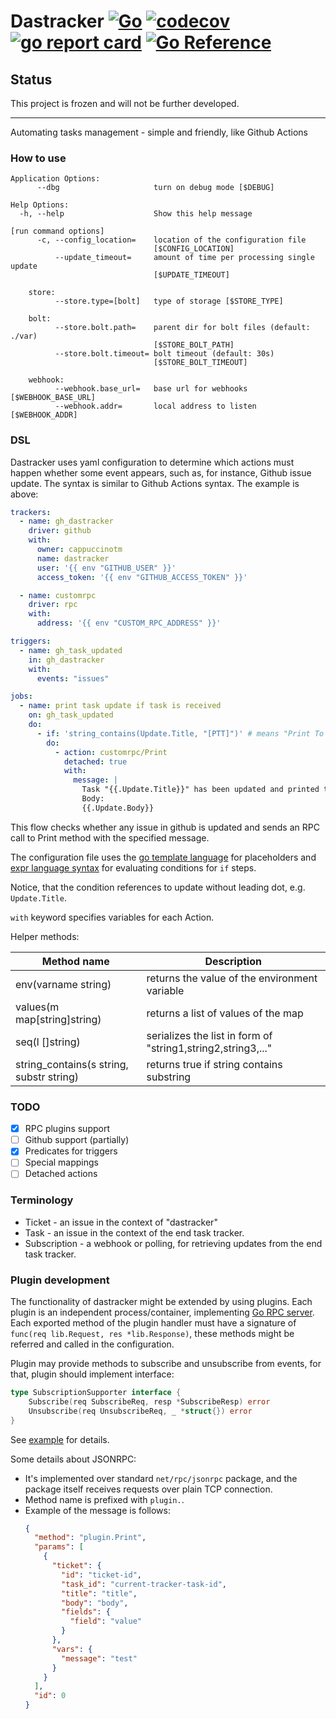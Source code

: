 # Dastracker [![Go](https://github.com/cappuccinotm/dastracker/actions/workflows/.go.yaml/badge.svg)](https://github.com/cappuccinotm/dastracker/actions/workflows/.go.yaml) [![codecov](https://codecov.io/gh/cappuccinotm/dastracker/branch/master/graph/badge.svg?token=nLxLt9Vdyo)](https://codecov.io/gh/cappuccinotm/dastracker) [![go report card](https://goreportcard.com/badge/github.com/cappuccinotm/dastracker)](https://goreportcard.com/report/github.com/cappuccinotm/dastracker) [![Go Reference](https://pkg.go.dev/badge/github.com/cappuccinotm/dastracker.svg)](https://pkg.go.dev/github.com/cappuccinotm/dastracker)

## Status

This project is frozen and will not be further developed.

* * *

Automating tasks management - simple and friendly, like Github Actions


### How to use
```text
Application Options:
      --dbg                     turn on debug mode [$DEBUG]

Help Options:
  -h, --help                    Show this help message

[run command options]
      -c, --config_location=    location of the configuration file
                                [$CONFIG_LOCATION]
          --update_timeout=     amount of time per processing single update
                                [$UPDATE_TIMEOUT]

    store:
          --store.type=[bolt]   type of storage [$STORE_TYPE]

    bolt:
          --store.bolt.path=    parent dir for bolt files (default: ./var)
                                [$STORE_BOLT_PATH]
          --store.bolt.timeout= bolt timeout (default: 30s)
                                [$STORE_BOLT_TIMEOUT]

    webhook:
          --webhook.base_url=   base url for webhooks [$WEBHOOK_BASE_URL]
          --webhook.addr=       local address to listen [$WEBHOOK_ADDR]
```

### DSL
Dastracker uses yaml configuration to determine which actions must happen whether some event appears, 
such as, for instance, Github issue update. The syntax is similar to Github Actions syntax. The example is above:

```yaml
trackers:
  - name: gh_dastracker
    driver: github
    with:
      owner: cappuccinotm
      name: dastracker
      user: '{{ env "GITHUB_USER" }}'
      access_token: '{{ env "GITHUB_ACCESS_TOKEN" }}'

  - name: customrpc
    driver: rpc
    with:
      address: '{{ env "CUSTOM_RPC_ADDRESS" }}'

triggers:
  - name: gh_task_updated
    in: gh_dastracker
    with:
      events: "issues"

jobs:
  - name: print task update if task is received
    on: gh_task_updated
    do:
      - if: 'string_contains(Update.Title, "[PTT]")' # means "Print To Terminal"
        do:
          - action: customrpc/Print
            detached: true
            with:
              message: |
                Task "{{.Update.Title}}" has been updated and printed to the terminal. 
                Body: 
                {{.Update.Body}}
```

This flow checks whether any issue in github is updated and sends an RPC call to Print method with the
specified message.

The configuration file uses the [go template language](https://pkg.go.dev/text/template) for placeholders 
and [expr language syntax](https://github.com/antonmedv/expr) for evaluating conditions for `if` steps.

Notice, that the condition references to update without leading dot, e.g. `Update.Title`.

`with` keyword specifies variables for each Action.

Helper methods:

| Method name                              | Description                                                  |
|------------------------------------------|--------------------------------------------------------------|
| env(varname string)                      | returns the value of the environment variable                |
| values(m map[string]string)              | returns a list of values of the map                          |
| seq(l []string)                          | serializes the list in form of "string1,string2,string3,..." |
| string_contains(s string, substr string) | returns true if string contains substring                    |

### TODO
- [X] RPC plugins support
- [ ] Github support (partially)
- [X] Predicates for triggers
- [ ] Special mappings
- [ ] Detached actions

### Terminology
- Ticket - an issue in the context of "dastracker"
- Task - an issue in the context of the end task tracker.
- Subscription - a webhook or polling, for retrieving updates from the end task tracker.

### Plugin development
The functionality of dastracker might be extended by using plugins. Each plugin is an independent process/container, 
implementing [Go RPC server](https://pkg.go.dev/net/rpc). Each exported method of the plugin handler must have a signature of `func(req lib.Request, res *lib.Response)`, 
these methods might be referred and called in the configuration.

Plugin may provide methods to subscribe and unsubscribe from events, for that, plugin should implement interface:
```go
type SubscriptionSupporter interface {
	Subscribe(req SubscribeReq, resp *SubscribeResp) error
	Unsubscribe(req UnsubscribeReq, _ *struct{}) error
}
```

See [example](_example/plugin/main.go) for details. 

Some details about JSONRPC:
- It's implemented over standard `net/rpc/jsonrpc` package, and the package itself
    receives requests over plain TCP connection. 
- Method name is prefixed with `plugin.`.
- Example of the message is follows:
    ```json
    {
      "method": "plugin.Print",
      "params": [
        {
          "ticket": {
            "id": "ticket-id",
            "task_id": "current-tracker-task-id",
            "title": "title",
            "body": "body",
            "fields": {
              "field": "value"
            }
          },
          "vars": {
            "message": "test"
          }
        }
      ],
      "id": 0
    }
    ```

